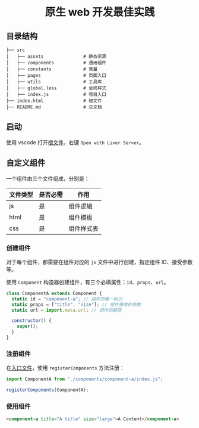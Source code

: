 <h1 align="center">原生 web 开发最佳实践</h1>

## 目录结构

```
├── src
│   ├── assets               # 静态资源
│   ├── components           # 通用组件
│   ├── constants            # 常量
│   ├── pages                # 页面入口
│   ├── utils                # 工具库
│   ├── global.less          # 全局样式
│   ├── index.js             # 项目入口
├── index.html               # 根文件
├── README.md                # 总文档
```

## 启动

使用 vscode 打开[根文件](./index.html)，右键 `Open with Liver Server`。

## 自定义组件

一个组件由三个文件组成，分别是：

| 文件类型 | 是否必需 | 作用       |
| -------- | -------- | ---------- |
| js       | 是       | 组件逻辑   |
| html     | 是       | 组件模板   |
| css      | 是       | 组件样式表 |

### 创建组件

对于每个组件，都需要在组件对应的 `js` 文件中进行创建，指定组件 ID、接受参数等。

使用 `Component` 构造器创建组件，有三个必填属性：`id`、`props`、`url`。

```js
class ComponentA extends Component {
  static id = "component-a"; // 组件的唯一标识
  static props = ["title", "size"]; // 组件接收的参数
  static url = import.meta.url; // 组件的路径

  constructor() {
    super();
  }
}
```

### 注册组件

在[入口文件](./src/index.js)，使用 `registerComponents` 方法注册：

```js
import ComponentA from "./components/component-a/index.js";

registerComponents(ComponentA);
```

### 使用组件

```html
<component-a title="A title" size="large">A Content</component-a>
```
